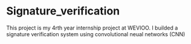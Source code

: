 # Signature_verification
This project is my 4rth year internship project at WEVIOO. I builded a signature verification system using convolutional neual networks (CNN)

